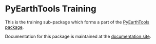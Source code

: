 # PyEarthTools Training

This is the training sub-package which forms a part of the [PyEarthTools package](https://github.com/ACCESS-Community-Hub/PyEarthTools).

Documentation for this package is maintained at the [documentation site](https://pyearthtools.readthedocs.io/en/latest/).
